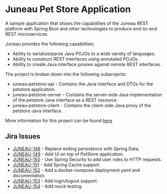 <!--
 ***************************************************************************************************************************
 * Licensed to the Apache Software Foundation (ASF) under one or more contributor license agreements.  See the NOTICE file *
 * distributed with this work for additional information regarding copyright ownership.  The ASF licenses this file        *
 * to you under the Apache License, Version 2.0 (the "License"); you may not use this file except in compliance            *
 * with the License.  You may obtain a copy of the License at                                                              *
 *                                                                                                                         *
 *  http://www.apache.org/licenses/LICENSE-2.0                                                                             *
 *                                                                                                                         *
 * Unless required by applicable law or agreed to in writing, software distributed under the License is distributed on an  *
 * "AS IS" BASIS, WITHOUT WARRANTIES OR CONDITIONS OF ANY KIND, either express or implied.  See the License for the        *
 * specific language governing permissions and limitations under the License.                                              *
 ***************************************************************************************************************************
-->

# Juneau Pet Store Application

A sample application that shows the capabilities of the Juneau REST platform with Spring Boot and other technologies
to produce end-to-end REST microservices.

Juneau provides the following capabilities:

- Ability to serialize/parse Java POJOs to a wide variety of languages.
- Ability to construct REST interfaces using annotated POJOs.
- Ability to create Java interface proxies against remote REST interfaces.

The project is broken down into the following subprojects:

- juneau-petstore-api - Contains the Java interface and DTOs for the petstore application.
- juneau-petstore-server - Contains the server-side Java implementation of the petstore Java interface as a REST resource.
- juneau-petstore-client - Contains the client-side Java proxy of the petstore Java interface.

More information for this project can be found [here](http://juneau.apache.org/index.html#petstore.html)

## Jira Issues

 - [JUNEAU-148](https://issues.apache.org/jira/projects/JUNEAU/issues/JUNEAU-148) - Replace exiting persistence with Spring Data.
 - [JUNEAU-149](https://issues.apache.org/jira/projects/JUNEAU/issues/JUNEAU-149) - Add UI on top of PetStore application.
 - [JUNEAU-150](https://issues.apache.org/jira/projects/JUNEAU/issues/JUNEAU-150) - Use Spring Security to add user roles to HTTP requests.
 - [JUNEAU-151](https://issues.apache.org/jira/projects/JUNEAU/issues/JUNEAU-151) - Add Spring Cache support.
 - [JUNEAU-152](https://issues.apache.org/jira/projects/JUNEAU/issues/JUNEAU-152) - Add a docker-compose deployment yaml and documentation.
 - [JUNEAU-153](https://issues.apache.org/jira/projects/JUNEAU/issues/JUNEAU-153) - Add login/logout support.
 - [JUNEAU-154](https://issues.apache.org/jira/projects/JUNEAU/issues/JUNEAU-154) - Add mock testing.
